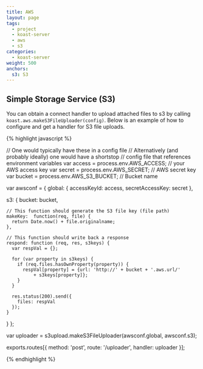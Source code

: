 ```yaml
---
title: AWS
layout: page
tags:
  - project
  - koast-server
  - aws
  - s3
categories:
  - koast-server
weight: 500
anchors:
  s3: S3
---
```



## Simple Storage Service (S3) ##

You can obtain a connect handler to upload attached
files to s3 by calling `koast.aws.makeS3FileUploader(config)`.
Below is an example of how to configure and get a handler for
S3 file uploads.

{% highlight javascript %}

// One would typically have these in a config file
// Alternatively (and probably ideally) one would have a shortstop
// config file that references environment variables
var access = process.env.AWS_ACCESS; // your AWS access key
var secret = process.env.AWS_SECRET; // AWS secret key
var bucket = process.env.AWS_S3_BUCKET; // Bucket name

var awsconf = {
  global: {
    accessKeyId: access,
    secretAccessKey: secret
  },

  s3: {
    bucket: bucket,

    // This function should generate the S3 file key (file path)
    makeKey:  function(req, file) {
      return Date.now() + file.originalname;
    },

    // This function should write back a response
    respond: function (req, res, s3keys) {
      var respVal = {};

      for (var property in s3keys) {
        if (req.files.hasOwnProperty(property)) {
          respVal[property] = {url: 'http://' + bucket + '.aws.url/'
              + s3keys[property]};
        }
      } 

      res.status(200).send({
        files: respVal
      });
    }
  }
};

var uploader = s3upload.makeS3FileUploader(awsconf.global, awsconf.s3);

exports.routes[{
  method: 'post',
  route: '/uploader',
  handler: uploader
}];

{% endhighlight %}
